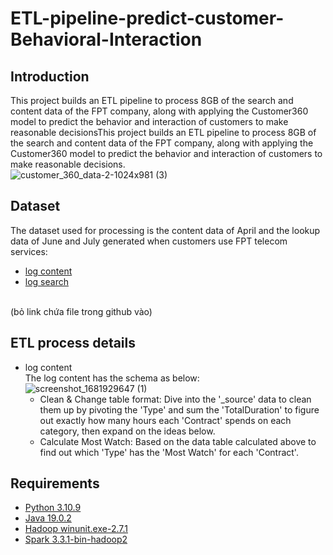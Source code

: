 # ETL-pipeline-predict-customer-Behavioral-Interaction

## Introduction
This project builds an ETL pipeline to process 8GB of the search and content data of the FPT company, along with applying the Customer360 model to predict the behavior and interaction of customers to make reasonable decisionsThis project builds an ETL pipeline to process 8GB of the search and content data of the FPT company, along with applying the Customer360 model to predict the behavior and interaction of customers to make reasonable decisions.
<br>
![customer_360_data-2-1024x981 (3)](https://user-images.githubusercontent.com/101572443/233166379-ed883b3d-ff6d-4e8e-b9b6-722e7a663d5b.png)

## Dataset
The dataset used for processing is the content data of April and the lookup data of June and July generated when customers use FPT telecom services:
- [log content](#)
- [log search](#bỏlinkgithubvao)
<br>
(bỏ link chứa file trong github vào)

## ETL process details
- log content <br>
The log content has the schema as below: <br>
![screenshot_1681929647 (1)](https://user-images.githubusercontent.com/101572443/233170588-95393779-53ec-494f-b1da-b92b7b139e95.png)
  - Clean & Change table format: Dive into the '_source' data to clean them up by pivoting the 'Type' and sum the 'TotalDuration' to figure out exactly how many hours each 'Contract' spends on each category, then expand on the ideas below.
  - Calculate Most Watch: Based on the data table calculated above to find out which 'Type' has the 'Most Watch' for each 'Contract'.

## Requirements
- [Python 3.10.9](#)
- [Java 19.0.2](#)
- [Hadoop winunit.exe-2.7.1](#)
- [Spark 3.3.1-bin-hadoop2](#)
